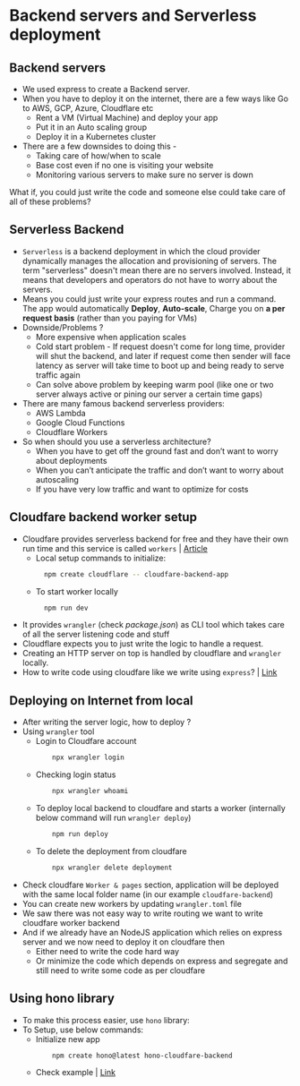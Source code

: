 # Backend servers and Serverless deployment

## Backend servers

- We used express to create a Backend server.
- When you have to deploy it on the internet, there are a few ways like Go to AWS, GCP, Azure, Cloudflare etc
  - Rent a VM (Virtual Machine) and deploy your app
  - Put it in an Auto scaling group
  - Deploy it in a Kubernetes cluster
- There are a few downsides to doing this - 
  - Taking care of how/when to scale 
  - Base cost even if no one is visiting your website
  - Monitoring various servers to make sure no server is down
 
What if, you could just write the code and someone else could take care of all of these problems?

## Serverless Backend

- `Serverless` is a backend deployment in which the cloud provider dynamically manages the allocation and provisioning of servers. The term "serverless" doesn't mean there are no servers involved. Instead, it means that developers and operators do not have to worry about the servers.
- Means you could just write your express routes and run a command. The app would automatically **Deploy**, **Auto-scale**, Charge you on **a per request basis** (rather than you paying for VMs)
- Downside/Problems ?
  - More expensive when application scales
  - Cold start problem - If request doesn't come for long time, provider will shut the backend, and later if request come then sender will face latency as server will take time to boot up and being ready to serve traffic again
  - Can solve above problem by keeping warm pool (like one or two server always active or pining our server a certain time gaps)
- There are many famous backend serverless providers: 
  - AWS Lambda
  - Google Cloud Functions
  - Cloudflare Workers
- So when should you use a serverless architecture?
  - When you have to get off the ground fast and don’t want to worry about deployments
  - When you can’t anticipate the traffic and don’t want to worry about autoscaling
  - If you have very low traffic and want to optimize for costs

## Cloudfare backend worker setup

- Cloudfare provides serverless backend for free and they have their own run time and this service is called `workers` | [Article](https://developers.cloudflare.com/workers/reference/how-workers-works/#:~:text=Though%20Cloudflare%20Workers%20behave%20similarly,used%20by%20Chromium%20and%20Node)
  - Local setup commands to initialize:
    ```sh
      npm create cloudflare -- cloudfare-backend-app
    ```
  - To start worker locally
    ```sh
      npm run dev
    ```
- It provides `wrangler` (check *package.json*) as CLI tool which takes care of all the server listening code and stuff
- Cloudflare expects you to just write the logic to handle a request.
- Creating an HTTP server on top is handled by cloudflare and `wrangler` locally.
- How to write code using cloudfare like we write using `express`? | [Link]()

## Deploying on Internet from local

- After writing the server logic, how to deploy ?
- Using `wrangler` tool
  - Login to Cloudfare account
    ```sh
        npx wrangler login
    ```
  - Checking login status
    ```sh
        npx wrangler whoami
    ``` 
  - To deploy local backend to cloudfare and starts a worker (internally below command will run `wrangler deploy`)
    ```sh
        npm run deploy
    ``` 
  - To delete the deployment from cloudfare
    ```sh
        npx wrangler delete deployment
    ``` 
- Check cloudfare `Worker & pages` section, application will be deployed with the same local folder name (in our example `cloudfare-backend`)
- You can create new workers by updating `wrangler.toml` file
- We saw there was not easy way to write routing we want to write cloudfare worker backend
- And if we already have an NodeJS application which relies on express server and we now need to deploy it on cloudfare then
  - Either need to write the code hard way
  - Or minimize the code which depends on express and segregate and still need to write some code as per cloudfare

## Using hono library 

- To make this process easier, use `hono` library:
- To Setup, use below commands:
  - Initialize new app
    ```sh
        npm create hono@latest hono-cloudfare-backend
    ```
  - Check example | [Link]() 